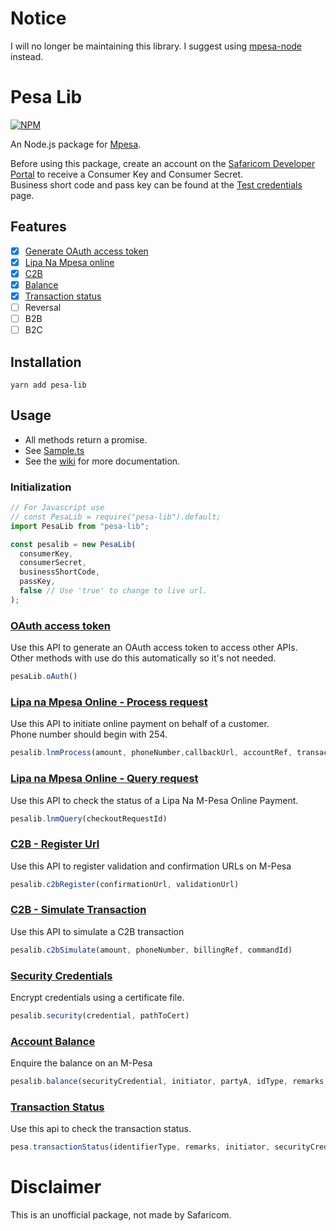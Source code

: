 # Notice

I will no longer be maintaining this library. I suggest using [mpesa-node](https://github.com/safaricom/mpesa-node-library) instead.

# Pesa Lib

[![NPM](https://nodei.co/npm/pesa-lib.png)](https://npmjs.org/package/pesa-lib)

An Node.js package for [Mpesa](https://www.safaricom.co.ke/personal/m-pesa).

Before using this package, create an account on the [Safaricom Developer Portal](https://developer.safaricom.co.ke/) to receive a Consumer Key and Consumer Secret.  
Business short code and pass key can be found at the [Test credentials](https://developer.safaricom.co.ke/test_credentials) page.

## Features

- [x] [Generate OAuth access token](#oauth)
- [x] [Lipa Na Mpesa online](#lnmo)
- [x] [C2B](#c2b)
- [x] [Balance](#balance)
- [x] [Transaction status](#transaction)
- [ ] Reversal
- [ ] B2B
- [ ] B2C

## Installation

`yarn add pesa-lib`

## Usage

- All methods return a promise.
- See [Sample.ts](./src/sample.ts)
- See the [wiki](https://github.com/MarkNjunge/PesaLib/wiki) for more documentation.

### Initialization

```Typescript
// For Javascript use
// const PesaLib = require("pesa-lib").default;
import PesaLib from "pesa-lib";

const pesalib = new PesaLib(
  consumerKey,
  consumerSecret,
  businessShortCode,
  passKey,
  false // Use 'true' to change to live url.
);
```

### [OAuth access token](https://developer.safaricom.co.ke/oauth/apis/get/generate-1)<a name="oauth"></a>

Use this API to generate an OAuth access token to access other APIs.  
Other methods with use do this automatically so it's not needed.

```Typescript
pesaLib.oAuth()
```

### [Lipa na Mpesa Online - Process request](https://developer.safaricom.co.ke/lipa-na-m-pesa-online/apis/post/stkpush/v1/processrequest)<a name="lnmo"></a>

Use this API to initiate online payment on behalf of a customer.  
Phone number should begin with 254.

```Typescript
pesalib.lnmProcess(amount, phoneNumber,callbackUrl, accountRef, transactionDesc)
```

### [Lipa na Mpesa Online - Query request](https://developer.safaricom.co.ke/lipa-na-m-pesa-online/apis/post/stkpushquery/v1/query)

Use this API to check the status of a Lipa Na M-Pesa Online Payment.

```Typescript
pesalib.lnmQuery(checkoutRequestId)
```

### [C2B - Register Url](https://developer.safaricom.co.ke/c2b/apis/post/registerurl)<a name="c2b"></a>

Use this API to register validation and confirmation URLs on M-Pesa

```Typescript
pesalib.c2bRegister(confirmationUrl, validationUrl)
```

### [C2B - Simulate Transaction](https://developer.safaricom.co.ke/c2b/apis/post/simulate)

Use this API to simulate a C2B transaction

```Typescript
pesalib.c2bSimulate(amount, phoneNumber, billingRef, commandId)
```

### [Security Credentials](https://developer.safaricom.co.ke/docs#security-credentials)

Encrypt credentials using a certificate file.

```Typescript
pesalib.security(credential, pathToCert)
```

### [Account Balance](https://developer.safaricom.co.ke/account-balance/apis/post/query)<a name="balance"></a>

Enquire the balance on an M-Pesa

```Typescript
pesalib.balance(securityCredential, initiator, partyA, idType, remarks, queueTimeoutUrl, resultUrl)
```

### [Transaction Status](https://developer.safaricom.co.ke/transaction-status/apis/post/query)<a name="transaction"></a>

Use this api to check the transaction status.

```Typescript
pesa.transactionStatus(identifierType, remarks, initiator, securityCredential, queueTimeoutUrl, resultTimeoutUrl, transactionId, occassion)
```

# Disclaimer

This is an unofficial package, not made by Safaricom.
